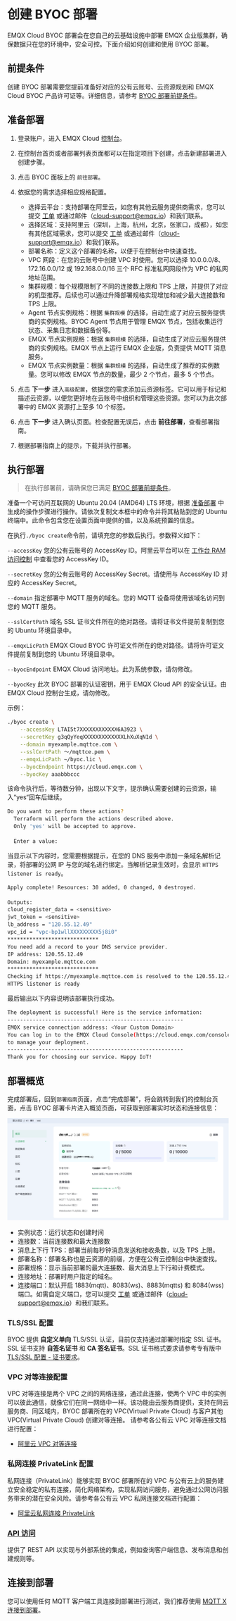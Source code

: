 # 创建 BYOC 部署

EMQX Cloud BYOC 部署会在您自己的云基础设施中部署 EMQX 企业版集群，确保数据只在您的环境中，安全可控。下面介绍如何创建和使用 BYOC 部署。

## 前提条件

创建 BYOC 部署需要您提前准备好对应的公有云账号、云资源规划和 EMQX Cloud BYOC 产品许可证等。详细信息，请参考 [BYOC 部署前提条件](../deployments/byoc_prerequisite.md)。

## 准备部署

1. 登录账户，进入 EMQX Cloud [控制台](https://cloud.emqx.com/console/)。

2. 在控制台首页或者部署列表页面都可以在指定项目下创建，点击新建部署进入创建步骤。

3. 点击 BYOC 面板上的 `前往部署`。

4. 依据您的需求选择相应规格配置。

   - 选择云平台：支持部署在阿里云，如您有其他云服务提供商需求，您可以提交 [工单](../feature/tickets.md) 或通过邮件（cloud-support@emqx.io）和我们联系。
   - 选择区域：支持阿里云（深圳，上海，杭州，北京，张家口，成都），如您有其他区域需求，您可以提交 [工单](../feature/tickets.md) 或通过邮件（cloud-support@emqx.io）和我们联系。
   - 部署名称：定义这个部署的名称，以便于在控制台中快速查找。
   - VPC 网段：在您的云账号中创建 VPC 时使用。您可以选择 10.0.0.0/8、172.16.0.0/12 或 192.168.0.0/16 三个 RFC 标准私网网段作为 VPC 的私网地址范围。
   - 集群规模：每个规模限制了不同的连接数上限和 TPS 上限，并提供了对应的机型推荐。后续也可以通过升降部署规格实现增加和减少最大连接数和 TPS 上限。
   - Agent 节点实例规格：根据 `集群规模` 的选择，自动生成了对应云服务提供商的实例规格。BYOC Agent 节点用于管理 EMQX 节点，包括收集运行状态、采集日志和数据备份等。
   - EMQX 节点实例规格：根据 `集群规模` 的选择，自动生成了对应云服务提供商的实例规格。EMQX 节点上运行 EMQX 企业版，负责提供 MQTT 消息服务。
   - EMQX 节点实例数量：根据 `集群规模` 的选择，自动生成了推荐的实例数量。您可以修改 EMQX 节点的数量，最少 2 个节点，最多 5 个节点。

5. 点击 **下一步** 进入`高级配置`，依据您的需求添加云资源标签。它可以用于标记和描述云资源，以便您更好地在云账号中组织和管理这些资源。您可以为此次部署中的 EMQX 资源打上至多 10 个标签。

6. 点击 **下一步** 进入确认页面。检查配置无误后，点击 **前往部署**，查看部署指南。

7. 根据部署指南上的提示，下载并执行部署。


## 执行部署

> 在执行部署前，请确保您已满足 [BYOC 部署前提条件](../deployments/byoc_prerequisite.md)。

准备一个可访问互联网的 Ubuntu 20.04 (AMD64) LTS 环境，根据 [准备部署](#准备部署) 中生成的操作步骤进行操作。请依次复制文本框中的命令并将其粘贴到您的 Ubuntu 终端中。此命令包含您在设置页面中提供的值，以及系统预置的信息。

在执行`./byoc create`命令前，请填充您的参数后执行。参数释义如下：

`--accessKey` 您的公有云账号的 AccessKey ID。阿里云平台可以在 [工作台 RAM 访问控制](https://ram.console.aliyun.com/manage/ak) 中查看您的 AccessKey ID。

`--secretKey` 您的公有云账号的 AccessKey Secret。请使用与 AccessKey ID 对应的 AccessKey Secret。

`--domain` 指定部署中 MQTT 服务的域名。您的 MQTT 设备将使用该域名访问到您的 MQTT 服务。

`--sslCertPath` 域名 SSL 证书文件所在的绝对路径。请将证书文件提前复制到您的 Ubuntu 环境目录中。

`--emqxLicPath` EMQX Cloud BYOC 许可证文件所在的绝对路径。请将许可证文件提前复制到您的 Ubuntu 环境目录中。

`--byocEndpoint` EMQX Cloud 访问地址。此为系统参数，请勿修改。

`--byocKey` 此次 BYOC 部署的认证密钥，用于 EMQX Cloud API 的安全认证。由 EMQX Cloud 控制台生成，请勿修改。

示例：

```bash
./byoc create \
    --accessKey LTAI5t7XXXXXXXXXXXX6A3923 \
    --secretKey g3qQyYeqXXXXXXXXXXXXXLhXuXqN1d \
    --domain myexample.mqttce.com \
    --sslCertPath ～/mqttce.pem \
    --emqxLicPath ~/byoc.lic \
    --byocEndpoint https://cloud.emqx.com \
    --byocKey aaabbbccc
```

该命令执行后，等待数分钟，出现以下文字，提示确认需要创建的云资源，输入“yes“回车后继续。

```bash
Do you want to perform these actions?
  Terraform will perform the actions described above.
  Only 'yes' will be accepted to approve.

  Enter a value: 
```

当显示以下内容时，您需要根据提示，在您的 DNS 服务中添加一条域名解析记录，将部署的公网 IP 与您的域名进行绑定。当解析记录生效时，会显示 `HTTPS listener is ready`。
```bash
Apply complete! Resources: 30 added, 0 changed, 0 destroyed.

Outputs:
cloud_register_data = <sensitive>
jwt_token = <sensitive>
lb_address = "120.55.12.49"
vpc_id = "vpc-bp1wllXXXXXXXXX5j8i0"
*****************************
You need add a record to your DNS service provider.
IP address: 120.55.12.49
Domain: myexample.mqttce.com
*****************************
Checking if https://myexample.mqttce.com is resolved to the 120.55.12.49 of the load balancer
HTTPS listener is ready
```

最后输出以下内容说明该部署执行成功。
```bash
The deployment is successful! Here is the service information:
--------------------------------------------------------
EMQX service connection address: <Your Custom Domain>
You can log in to the EMQX Cloud Console(https://cloud.emqx.com/console)
to manage your deployment.
--------------------------------------------------------
Thank you for choosing our service. Happy IoT!
```

## 部署概览

完成部署后，回到`部署指南`页面，点击“完成部署”，将会跳转到我们的控制台页面，点击 BYOC 部署卡片进入概览页面，可获取到部署实时状态和连接信息：

   ![byoc](./_assets/byoc_deployment_console.png)

* 实例状态：运行状态和创建时间
* 连接数：当前连接数和最大连接数
* 消息上下行 TPS：部署当前每秒钟消息发送和接收条数，以及 TPS 上限。
* 部署名称：部署名称也是云资源的前缀，方便在公有云控制台中快速查找。
* 部署规格：显示当前部署的最大连接数、最大消息上下行和计费模式。
* 连接地址：部署时用户指定的域名。
* 连接端口：默认开启 1883(mqtt)、8083(ws)、8883(mqtts) 和 8084(wss) 端口。如需自定义端口，您可以提交 [工单](../feature/tickets.md) 或通过邮件（cloud-support@emqx.io）和我们联系。


### TLS/SSL 配置

BYOC 提供 **自定义单向** TLS/SSL 认证，目前仅支持通过部署时指定 SSL 证书。SSL 证书支持 **自签名证书** 和 **CA 签名证书**。SSL 证书格式要求请参考专有版中 [TLS/SSL 配置 - 证书要求](../deployments/tls_ssl.md#证书要求)。


### VPC 对等连接配置

VPC 对等连接是两个 VPC 之间的网络连接，通过此连接，使两个 VPC 中的实例可以彼此通信，就像它们在同一网络中一样。该功能由云服务商提供，支持在同云服务商、同区域内，BYOC 部署所在的 VPC(Virtual Private Cloud) 与客户其他 VPC(Virtual Private Cloud) 创建对等连接。 请参考各公有云 VPC 对等连接文档进行配置：
- [阿里云 VPC 对等连接](https://help.aliyun.com/document_detail/418507.html)


### 私网连接 PrivateLink 配置
私网连接（PrivateLink）能够实现 BYOC 部署所在的 VPC 与公有云上的服务建立安全稳定的私有连接，简化网络架构，实现私网访问服务，避免通过公网访问服务带来的潜在安全风险。请参考各公有云 VPC 私网连接文档进行配置：
- [阿里云私网连接 PrivateLink](https://help.aliyun.com/product/120462.html)


### [API 访问](../api/introduction.md)

提供了 REST API 以实现与外部系统的集成，例如查询客户端信息、发布消息和创建规则等。


## 连接到部署

您可以使用任何 MQTT 客户端工具连接到部署进行测试，我们推荐使用 [MQTT X 连接到部署](../connect_to_deployments/mqttx.md)。

